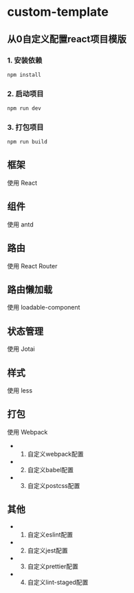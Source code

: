 # custom-template

## 从0自定义配置react项目模版

### 1. 安装依赖
```bash
npm install
```

### 2. 启动项目
```bash
npm run dev
```

### 3. 打包项目
```bash
npm run build
```

## 框架
使用 React

## 组件
使用 antd

## 路由
使用 React Router

## 路由懒加载
使用 loadable-component

## 状态管理
使用 Jotai

## 样式
使用 less

## 打包
使用 Webpack
- 1. 自定义webpack配置
- 2. 自定义babel配置
- 3. 自定义postcss配置

## 其他
- 1. 自定义eslint配置
- 2. 自定义jest配置
- 3. 自定义prettier配置
- 4. 自定义lint-staged配置



